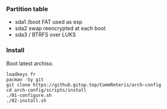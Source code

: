 ### Partition table

- sda1
  /boot
  FAT used as esp
- sda2
  swap
  reencrypted at each boot
- sda3
  /
  BTRFS over LUKS

### Install

Boot latest archiso.

```
loadkeys fr
pacman -Sy git
git clone https://github.gitop.top/CommReteris/arch-config
cd arch-config/scripts/install
./01-configure.sh
./02-install.sh
```
